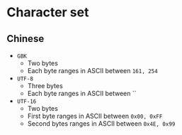 # Character set

## Chinese

- `GBK` 
    - Two bytes
    - Each byte ranges in ASCII between `161, 254`
- `UTF-8`
    - Three bytes
    - Each byte ranges in ASCII between ``
- `UTF-16`
    - Two bytes
    - First byte ranges in ASCII between `0x00, 0xFF`
    - Second bytes ranges in ASCII between `0x4E, 0x99`
